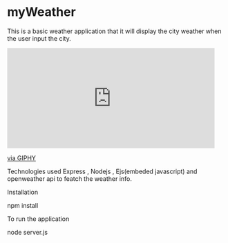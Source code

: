 # myWeather

This is a basic weather application that it will display the city weather when the user input the city.

<iframe src="https://giphy.com/embed/tHc8yWbPsRz6cS7lmi" width="480" height="232" frameBorder="0" class="giphy-embed" allowFullScreen></iframe><p><a href="https://giphy.com/gifs/tHc8yWbPsRz6cS7lmi">via GIPHY</a></p>

Technologies used Express , Nodejs , Ejs(embeded javascript) and openweather api to featch the weather info.

Installation

npm install

To run the application 

node server.js

